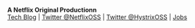 **A Netflix Original Productionn**  
[Tech Blog](http://techblog.netflix.com) | [Twitter @NetflixOSS](https://twitter.com/#!/NetflixOSS) | [Twitter @HystrixOSS](https://twitter.com/#!/HystrixOSS) | [Jobs](http://jobs.netflix.com)
